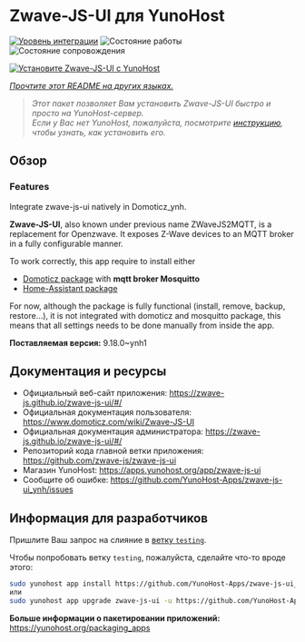 <!--
Важно: этот README был автоматически сгенерирован <https://github.com/YunoHost/apps/tree/master/tools/readme_generator>
Он НЕ ДОЛЖЕН редактироваться вручную.
-->

# Zwave-JS-UI для YunoHost

[![Уровень интеграции](https://dash.yunohost.org/integration/zwave-js-ui.svg)](https://ci-apps.yunohost.org/ci/apps/zwave-js-ui/) ![Состояние работы](https://ci-apps.yunohost.org/ci/badges/zwave-js-ui.status.svg) ![Состояние сопровождения](https://ci-apps.yunohost.org/ci/badges/zwave-js-ui.maintain.svg)

[![Установите Zwave-JS-UI с YunoHost](https://install-app.yunohost.org/install-with-yunohost.svg)](https://install-app.yunohost.org/?app=zwave-js-ui)

*[Прочтите этот README на других языках.](./ALL_README.md)*

> *Этот пакет позволяет Вам установить Zwave-JS-UI быстро и просто на YunoHost-сервер.*  
> *Если у Вас нет YunoHost, пожалуйста, посмотрите [инструкцию](https://yunohost.org/install), чтобы узнать, как установить его.*

## Обзор


### Features

Integrate zwave-js-ui natively in Domoticz_ynh.

**Zwave-JS-UI**, also known under previous name ZWaveJS2MQTT, is a replacement for Openzwave. It exposes Z-Wave devices to an MQTT broker in a fully configurable manner.

To work correctly, this app require to install either
- [Domoticz package](https://github.com/YunoHost-Apps/domoticz_ynh) with **mqtt broker Mosquitto**
- [Home-Assistant package](https://github.com/YunoHost-Apps/homeassistant_ynh)


For now, although the package is fully functional (install, remove, backup, restore...), it is not integrated with domoticz and mosquitto package, this means that all settings needs to be done manually from inside the app.



**Поставляемая версия:** 9.18.0~ynh1
## Документация и ресурсы

- Официальный веб-сайт приложения: <https://zwave-js.github.io/zwave-js-ui/#/>
- Официальная документация пользователя: <https://www.domoticz.com/wiki/Zwave-JS-UI>
- Официальная документация администратора: <https://zwave-js.github.io/zwave-js-ui/#/>
- Репозиторий кода главной ветки приложения: <https://github.com/zwave-js/zwave-js-ui>
- Магазин YunoHost: <https://apps.yunohost.org/app/zwave-js-ui>
- Сообщите об ошибке: <https://github.com/YunoHost-Apps/zwave-js-ui_ynh/issues>

## Информация для разработчиков

Пришлите Ваш запрос на слияние в [ветку `testing`](https://github.com/YunoHost-Apps/zwave-js-ui_ynh/tree/testing).

Чтобы попробовать ветку `testing`, пожалуйста, сделайте что-то вроде этого:

```bash
sudo yunohost app install https://github.com/YunoHost-Apps/zwave-js-ui_ynh/tree/testing --debug
или
sudo yunohost app upgrade zwave-js-ui -u https://github.com/YunoHost-Apps/zwave-js-ui_ynh/tree/testing --debug
```

**Больше информации о пакетировании приложений:** <https://yunohost.org/packaging_apps>

